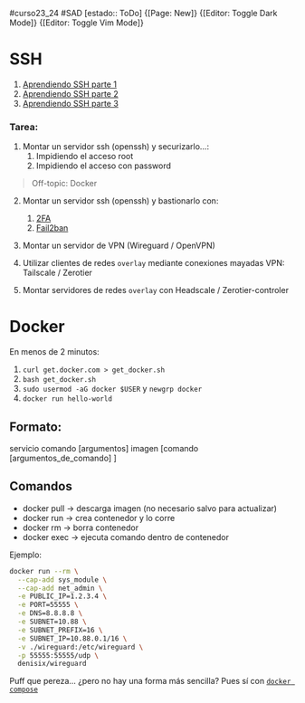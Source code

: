   #curso23_24 #SAD [estado:: ToDo] 
{[Page: New]} {[Editor: Toggle Dark Mode]} {[Editor: Toggle Vim Mode]}

# SSH
1. [Aprendiendo SSH parte 1](https://www.youtube.com/watch?v=RMS5zBYQIqA&pp=ygUPc3NoIHBlbGFkbyBuZXJk)
2. [Aprendiendo SSH parte 2](https://www.youtube.com/watch?v=IDDmqlN-hF0&pp=ygUPc3NoIHBlbGFkbyBuZXJk)
3. [Aprendiendo SSH parte 3](https://www.youtube.com/watch?v=ZHSGGG_WwUs&pp=ygUPc3NoIHBlbGFkbyBuZXJk)

### Tarea:
1. Montar un servidor ssh (openssh) y securizarlo...:
    1. Impidiendo el acceso root
    2. Impidiendo el acceso con password

> Off-topic: Docker
       
2. Montar un servidor ssh (openssh) y bastionarlo con:
    1. [2FA](https://www.maquinasvirtuales.eu/bastionado-ssh-con-2fa-y-telegram/)
    2. [Fail2ban](https://www.digitalocean.com/community/tutorials/how-to-protect-ssh-with-fail2ban-on-ubuntu-20-04)

3. Montar un servidor de VPN (Wireguard / OpenVPN)

4. Utilizar clientes de redes `overlay` mediante conexiones mayadas VPN:  Tailscale / Zerotier

5. Montar servidores de redes `overlay` con Headscale / Zerotier-controler


# Docker
En menos de 2 minutos:
1. `curl get.docker.com > get_docker.sh`
2. `bash get_docker.sh`
3. `sudo usermod -aG docker $USER` y `newgrp docker`
4. `docker run hello-world`

## Formato: 
servicio comando [argumentos] imagen [comando [argumentos_de_comando] ]

## Comandos
+ docker pull -> descarga imagen (no necesario salvo para actualizar)
+ docker run -> crea contenedor y lo corre
+ docker rm -> borra contenedor
+ docker exec -> ejecuta comando dentro de contenedor

Ejemplo: 
```bash
docker run --rm \
  --cap-add sys_module \
  --cap-add net_admin \
  -e PUBLIC_IP=1.2.3.4 \
  -e PORT=55555 \
  -e DNS=8.8.8.8 \
  -e SUBNET=10.88 \
  -e SUBNET_PREFIX=16 \
  -e SUBNET_IP=10.88.0.1/16 \
  -v ./wireguard:/etc/wireguard \
  -p 55555:55555/udp \
  denisix/wireguard
```

Puff que pereza... ¿pero no hay una forma más sencilla? Pues sí con [`docker compose`](https://hub.docker.com/r/denisix/wireguard)


